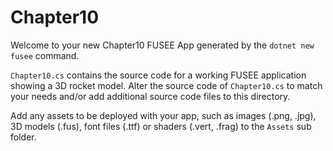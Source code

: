 # Chapter10

Welcome to your new Chapter10 FUSEE App generated by the `dotnet new fusee` command.

`Chapter10.cs` contains the source code for a working FUSEE application showing 
a 3D rocket model. Alter the source code of `Chapter10.cs` to match your needs 
and/or add additional source code files to this directory.

Add any assets to be deployed with your app, such as images (.png, .jpg), 
3D models (.fus), font files (.ttf) or shaders (.vert, .frag) 
to the `Assets` sub folder.


